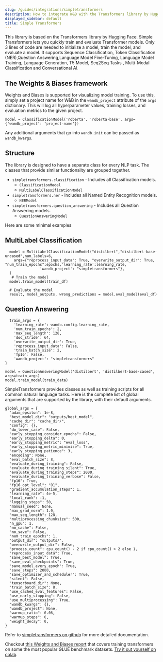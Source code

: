 ```yaml
---
slug: /guides/integrations/simpletransformers
description: How to integrate W&B with the Transformers library by Hugging Face.
displayed_sidebar: default
title: Simple Transformers
---
```


This library is based on the Transformers library by Hugging Face. Simple Transformers lets you quickly train and evaluate Transformer models. Only 3 lines of code are needed to initialize a model, train the model, and evaluate a model. It supports Sequence Classification, Token Classification \(NER\),Question Answering,Language Model Fine-Tuning, Language Model Training, Language Generation, T5 Model, Seq2Seq Tasks , Multi-Modal Classification and Conversational AI.

## The Weights & Biases framework

Weights and Biases is supported for visualizing model training. To use this, simply set a project name for W&B in the `wandb_project` attribute of the `args` dictionary. This will log all hyperparameter values, training losses, and evaluation metrics to the given project.

```text
model = ClassificationModel('roberta', 'roberta-base', args={'wandb_project': 'project-name'})
```

Any additional arguments that go into `wandb.init` can be passed as `wandb_kwargs`.

## Structure

The library is designed to have a separate class for every NLP task. The classes that provide similar functionality are grouped together.

* `simpletransformers.classification` - Includes all Classification models.
  * `ClassificationModel`
  * `MultiLabelClassificationModel`
* `simpletransformers.ner` - Includes all Named Entity Recognition models.
  * `NERModel`
* `simpletransformers.question_answering` - Includes all Question Answering models.
  * `QuestionAnsweringModel`

Here are some minimal examples

## MultiLabel Classification

```text
  model = MultiLabelClassificationModel("distilbert","distilbert-base-uncased",num_labels=6,
    args={"reprocess_input_data": True, "overwrite_output_dir": True, "num_train_epochs":epochs,'learning_rate':learning_rate,
                'wandb_project': "simpletransformers"},
  )
   # Train the model
  model.train_model(train_df)

  # Evaluate the model
  result, model_outputs, wrong_predictions = model.eval_model(eval_df)
```

## Question Answering

```text
  train_args = {
    'learning_rate': wandb.config.learning_rate,
    'num_train_epochs': 2,
    'max_seq_length': 128,
    'doc_stride': 64,
    'overwrite_output_dir': True,
    'reprocess_input_data': False,
    'train_batch_size': 2,
    'fp16': False,
    'wandb_project': "simpletransformers"
}

model = QuestionAnsweringModel('distilbert', 'distilbert-base-cased', args=train_args)
model.train_model(train_data)
```


SimpleTransformers provides classes as well as training scripts for all common natural language tasks. Here is the complete list of global arguments that are supported by the library, with their default arguments.

```text
global_args = {
  "adam_epsilon": 1e-8,
  "best_model_dir": "outputs/best_model",
  "cache_dir": "cache_dir/",
  "config": {},
  "do_lower_case": False,
  "early_stopping_consider_epochs": False,
  "early_stopping_delta": 0,
  "early_stopping_metric": "eval_loss",
  "early_stopping_metric_minimize": True,
  "early_stopping_patience": 3,
  "encoding": None,
  "eval_batch_size": 8,
  "evaluate_during_training": False,
  "evaluate_during_training_silent": True,
  "evaluate_during_training_steps": 2000,
  "evaluate_during_training_verbose": False,
  "fp16": True,
  "fp16_opt_level": "O1",
  "gradient_accumulation_steps": 1,
  "learning_rate": 4e-5,
  "local_rank": -1,
  "logging_steps": 50,
  "manual_seed": None,
  "max_grad_norm": 1.0,
  "max_seq_length": 128,
  "multiprocessing_chunksize": 500,
  "n_gpu": 1,
  "no_cache": False,
  "no_save": False,
  "num_train_epochs": 1,
  "output_dir": "outputs/",
  "overwrite_output_dir": False,
  "process_count": cpu_count() - 2 if cpu_count() > 2 else 1,
  "reprocess_input_data": True,
  "save_best_model": True,
  "save_eval_checkpoints": True,
  "save_model_every_epoch": True,
  "save_steps": 2000,
  "save_optimizer_and_scheduler": True,
  "silent": False,
  "tensorboard_dir": None,
  "train_batch_size": 8,
  "use_cached_eval_features": False,
  "use_early_stopping": False,
  "use_multiprocessing": True,
  "wandb_kwargs": {},
  "wandb_project": None,
  "warmup_ratio": 0.06,
  "warmup_steps": 0,
  "weight_decay": 0,
}
```

Refer to [simpletransformers on github](https://github.com/ThilinaRajapakse/simpletransformers) for more detailed documentation.

Checkout [this Weights and Biases report](https://app.wandb.ai/cayush/simpletransformers/reports/Using-simpleTransformer-on-common-NLP-applications---Vmlldzo4Njk2NA) that covers training transformers on some the most popular GLUE benchmark datasets. [Try it out yourself on colab](https://colab.research.google.com/drive/1oXROllqMqVvBFcPgTKJRboTq96uWuqSz?usp=sharing).